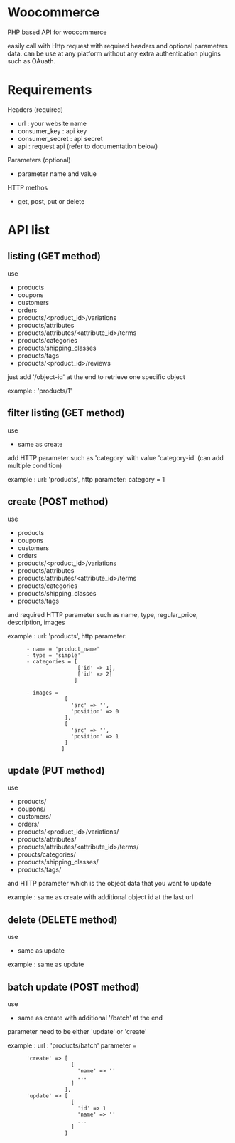 # Woocommerce

PHP based API for woocommerce 

easily call with Http request with required headers and optional parameters data.
can be use at any platform without any extra authentication plugins such as OAuath.

# Requirements

Headers (required)

- url : your website name
- consumer_key : api key
- consumer_secret : api secret
- api : request api (refer to documentation below)

Parameters (optional)

- parameter name and value

HTTP methos

- get, post, put or delete

# API list

## listing (GET method)

use

- products
- coupons
- customers
- orders
- products/<product_id>/variations
- products/attributes
- products/attributes/<attribute_id>/terms
- products/categories
- products/shipping_classes
- products/tags
- products/<product_id>/reviews

just add '/object-id' at the end to retrieve one specific object

example : 'products/1'

## filter listing (GET method)

use 

- same as create

add HTTP parameter such as 'category' with value 'category-id' (can add multiple condition)

example : url: 'products', http parameter: category = 1

## create (POST method)

use

- products
- coupons
- customers
- orders
- products/<product_id>/variations
- products/attributes
- products/attributes/<attribute_id>/terms
- products/categories
- products/shipping_classes
- products/tags

and required HTTP parameter such as name, type, regular_price, description, images

example : url: 'products', 
          http parameter: 
          
          - name = 'product_name'
          - type = 'simple'
          - categories = [
                          ['id' => 1],
                          ['id' => 2]
                         ]
                          
          - images = 
                      [
                        'src' => '',
                        'position' => 0
                      ],
                      [
                        'src' => '',
                        'position' => 1
                      ]
                     ]
          

## update (PUT method)

use

- products/<id>
- coupons/<d>
- customers/<id>
- orders/<id>
- products/<product_id>/variations/<id>
- products/attributes/<id>
- products/attributes/<attribute_id>/terms/<id>
- proucts/categories/<id>
- products/shipping_classes/<id>
- products/tags/<id>

and HTTP parameter which is the object data that you want to update 

example : same as create with additional object id at the last url

## delete (DELETE method)

use 

- same as update

example : same as update

## batch update (POST method)

use

- same as create with additional '/batch' at the end

parameter need to be either 'update' or 'create'

example : url : 'products/batch'
          parameter = 
          
          'create' => [
                        [
                          'name' => ''
                          ...
                        ]
                      ],
          'update' => [
                        [
                          'id' => 1
                          'name' => ''
                          ...
                        ]
                      ]
          
          
        
          
          
          

